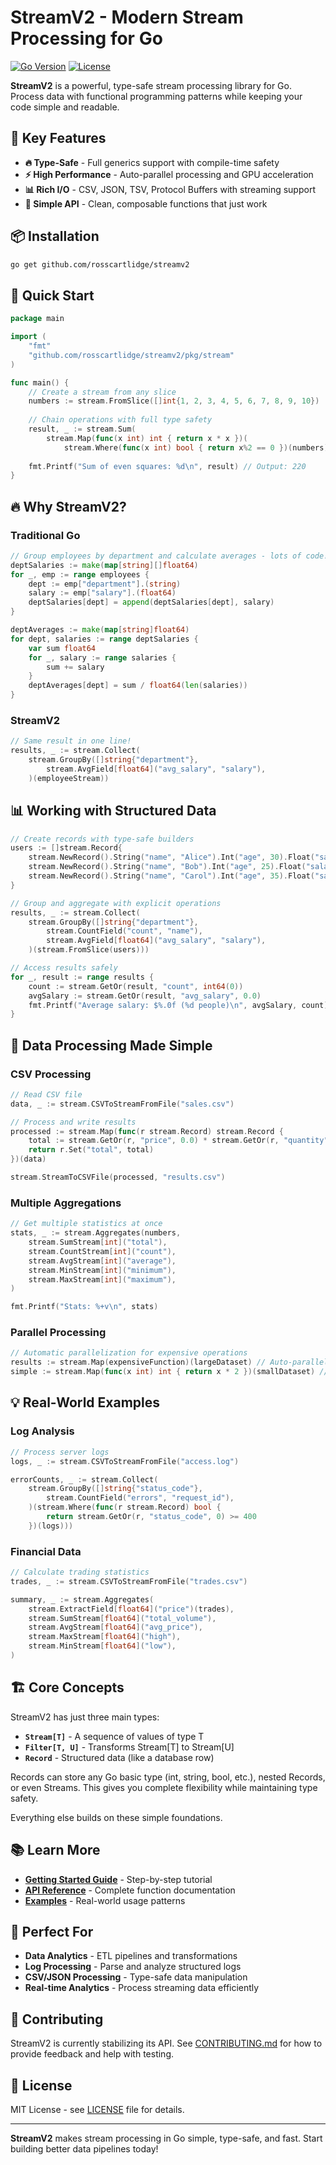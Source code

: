# StreamV2 - Modern Stream Processing for Go

[![Go Version](https://img.shields.io/badge/go-1.24+-blue.svg)](https://golang.org)
[![License](https://img.shields.io/badge/license-MIT-green.svg)](LICENSE)

**StreamV2** is a powerful, type-safe stream processing library for Go. Process data with functional programming patterns while keeping your code simple and readable.

## 🚀 **Key Features**

- **🔥 Type-Safe** - Full generics support with compile-time safety
- **⚡ High Performance** - Auto-parallel processing and GPU acceleration
- **📊 Rich I/O** - CSV, JSON, TSV, Protocol Buffers with streaming support
- **🎯 Simple API** - Clean, composable functions that just work

## 📦 **Installation**

```bash
go get github.com/rosscartlidge/streamv2
```

## 🎯 **Quick Start**

```go
package main

import (
    "fmt"
    "github.com/rosscartlidge/streamv2/pkg/stream"
)

func main() {
    // Create a stream from any slice
    numbers := stream.FromSlice([]int{1, 2, 3, 4, 5, 6, 7, 8, 9, 10})
    
    // Chain operations with full type safety
    result, _ := stream.Sum(
        stream.Map(func(x int) int { return x * x })(
            stream.Where(func(x int) bool { return x%2 == 0 })(numbers)))
    
    fmt.Printf("Sum of even squares: %d\n", result) // Output: 220
}
```

## 🔥 **Why StreamV2?**

### **Traditional Go**
```go
// Group employees by department and calculate averages - lots of code!
deptSalaries := make(map[string][]float64)
for _, emp := range employees {
    dept := emp["department"].(string)
    salary := emp["salary"].(float64)
    deptSalaries[dept] = append(deptSalaries[dept], salary)
}

deptAverages := make(map[string]float64)
for dept, salaries := range deptSalaries {
    var sum float64
    for _, salary := range salaries {
        sum += salary
    }
    deptAverages[dept] = sum / float64(len(salaries))
}
```

### **StreamV2**
```go
// Same result in one line!
results, _ := stream.Collect(
    stream.GroupBy([]string{"department"},
        stream.AvgField[float64]("avg_salary", "salary"),
    )(employeeStream))
```

## 📊 **Working with Structured Data**

```go
// Create records with type-safe builders
users := []stream.Record{
    stream.NewRecord().String("name", "Alice").Int("age", 30).Float("salary", 75000).Build(),
    stream.NewRecord().String("name", "Bob").Int("age", 25).Float("salary", 65000).Build(),
    stream.NewRecord().String("name", "Carol").Int("age", 35).Float("salary", 85000).Build(),
}

// Group and aggregate with explicit operations
results, _ := stream.Collect(
    stream.GroupBy([]string{"department"}, 
        stream.CountField("count", "name"),
        stream.AvgField[float64]("avg_salary", "salary"),
    )(stream.FromSlice(users)))

// Access results safely
for _, result := range results {
    count := stream.GetOr(result, "count", int64(0))
    avgSalary := stream.GetOr(result, "avg_salary", 0.0)
    fmt.Printf("Average salary: $%.0f (%d people)\n", avgSalary, count)
}
```

## 🔧 **Data Processing Made Simple**

### **CSV Processing**
```go
// Read CSV file
data, _ := stream.CSVToStreamFromFile("sales.csv")

// Process and write results  
processed := stream.Map(func(r stream.Record) stream.Record {
    total := stream.GetOr(r, "price", 0.0) * stream.GetOr(r, "quantity", 0.0)
    return r.Set("total", total)
})(data)

stream.StreamToCSVFile(processed, "results.csv")
```

### **Multiple Aggregations**
```go
// Get multiple statistics at once
stats, _ := stream.Aggregates(numbers,
    stream.SumStream[int]("total"),
    stream.CountStream[int]("count"), 
    stream.AvgStream[int]("average"),
    stream.MinStream[int]("minimum"),
    stream.MaxStream[int]("maximum"),
)

fmt.Printf("Stats: %+v\n", stats)
```

### **Parallel Processing**
```go
// Automatic parallelization for expensive operations
results := stream.Map(expensiveFunction)(largeDataset) // Auto-parallel
simple := stream.Map(func(x int) int { return x * 2 })(smallDataset) // Sequential
```

## 💡 **Real-World Examples**

### **Log Analysis**
```go
// Process server logs
logs, _ := stream.CSVToStreamFromFile("access.log")

errorCounts, _ := stream.Collect(
    stream.GroupBy([]string{"status_code"}, 
        stream.CountField("errors", "request_id"),
    )(stream.Where(func(r stream.Record) bool {
        return stream.GetOr(r, "status_code", 0) >= 400
    })(logs)))
```

### **Financial Data**
```go
// Calculate trading statistics
trades, _ := stream.CSVToStreamFromFile("trades.csv")

summary, _ := stream.Aggregates(
    stream.ExtractField[float64]("price")(trades),
    stream.SumStream[float64]("total_volume"),
    stream.AvgStream[float64]("avg_price"),
    stream.MaxStream[float64]("high"),
    stream.MinStream[float64]("low"),
)
```

## 🏗️ **Core Concepts**

StreamV2 has just three main types:
- **`Stream[T]`** - A sequence of values of type T
- **`Filter[T, U]`** - Transforms Stream[T] to Stream[U]
- **`Record`** - Structured data (like a database row)

Records can store any Go basic type (int, string, bool, etc.), nested Records, or even Streams. This gives you complete flexibility while maintaining type safety.

Everything else builds on these simple foundations.

## 📚 **Learn More**

- **[Getting Started Guide](STREAMV2_CODELAB.md)** - Step-by-step tutorial
- **[API Reference](docs/api.md)** - Complete function documentation  
- **[Examples](examples/)** - Real-world usage patterns

## 🎯 **Perfect For**

- **Data Analytics** - ETL pipelines and transformations
- **Log Processing** - Parse and analyze structured logs
- **CSV/JSON Processing** - Type-safe data manipulation
- **Real-time Analytics** - Process streaming data efficiently

## 🤝 **Contributing**

StreamV2 is currently stabilizing its API. See [CONTRIBUTING.md](CONTRIBUTING.md) for how to provide feedback and help with testing.

## 📄 **License**

MIT License - see [LICENSE](LICENSE) file for details.

---

**StreamV2** makes stream processing in Go simple, type-safe, and fast. Start building better data pipelines today!